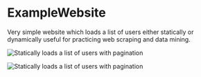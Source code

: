 # ExampleWebsite
Very simple website which loads a list of users either statically or dynamically useful for practicing web scraping and data mining.

![Statically loads a list of users with pagination](https://i.imgur.com/dc2XqW1.png)

![Statically loads a list of users with pagination](https://i.imgur.com/fWi59FT.png)
